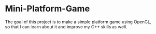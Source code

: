 # Mini-Platform-Game
The goal of this project is to make a simple platform game using OpenGL, so that I can learn about it and improve my C++ skills as well.
